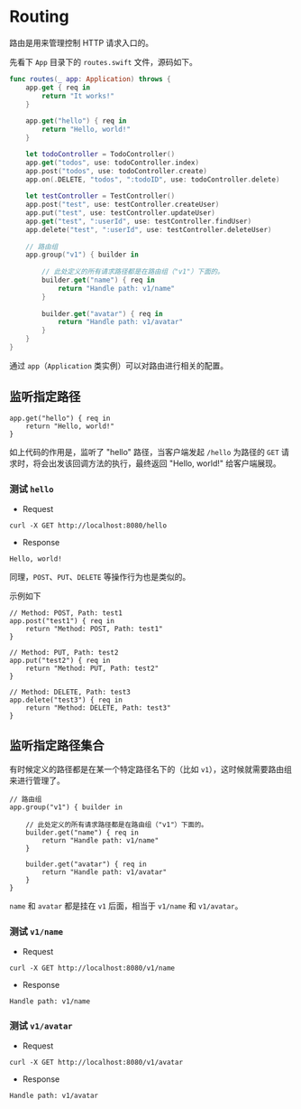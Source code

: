 # Routing

路由是用来管理控制 HTTP 请求入口的。

先看下 `App` 目录下的 `routes.swift` 文件，源码如下。

```swift
func routes(_ app: Application) throws {
    app.get { req in
        return "It works!"
    }
    
    app.get("hello") { req in
        return "Hello, world!"
    }

    let todoController = TodoController()
    app.get("todos", use: todoController.index)
    app.post("todos", use: todoController.create)
    app.on(.DELETE, "todos", ":todoID", use: todoController.delete)
    
    let testController = TestController()
    app.post("test", use: testController.createUser)
    app.put("test", use: testController.updateUser)
    app.get("test", ":userId", use: testController.findUser)
    app.delete("test", ":userId", use: testController.deleteUser)
    
    // 路由组
	app.group("v1") { builder in
	    
	    // 此处定义的所有请求路径都是在路由组（"v1"）下面的。
	    builder.get("name") { req in
	        return "Handle path: v1/name"
	    }
	    
	    builder.get("avatar") { req in
	        return "Handle path: v1/avatar"
	    }
	}
}
```

通过 `app`（`Application` 类实例）可以对路由进行相关的配置。

## 监听指定路径

```
app.get("hello") { req in
    return "Hello, world!"
}
```

如上代码的作用是，监听了 "hello" 路径，当客户端发起 `/hello` 为路径的 `GET` 请求时，将会出发该回调方法的执行，最终返回 "Hello, world!" 给客户端展现。

### 测试 `hello`

* Request

```
curl -X GET http://localhost:8080/hello
```

* Response

```
Hello, world!
```

同理，`POST`、`PUT`、`DELETE` 等操作行为也是类似的。

示例如下

```
// Method: POST, Path: test1
app.post("test1") { req in
    return "Method: POST, Path: test1"
}

// Method: PUT, Path: test2
app.put("test2") { req in
    return "Method: PUT, Path: test2"
}

// Method: DELETE, Path: test3
app.delete("test3") { req in
    return "Method: DELETE, Path: test3"
}
```

## 监听指定路径集合

有时候定义的路径都是在某一个特定路径名下的（比如 `v1`），这时候就需要路由组来进行管理了。

```
// 路由组
app.group("v1") { builder in
    
    // 此处定义的所有请求路径都是在路由组（"v1"）下面的。
    builder.get("name") { req in
        return "Handle path: v1/name"
    }
    
    builder.get("avatar") { req in
        return "Handle path: v1/avatar"
    }
}
```

`name` 和 `avatar` 都是挂在 `v1` 后面，相当于 `v1/name` 和 `v1/avatar`。

### 测试 `v1/name`

* Request

```
curl -X GET http://localhost:8080/v1/name
```

* Response

```
Handle path: v1/name
```

### 测试 `v1/avatar`

* Request

```
curl -X GET http://localhost:8080/v1/avatar
```

* Response

```
Handle path: v1/avatar
```